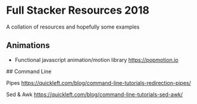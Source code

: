 # Full Stacker Resources 2018
A collation of resources and hopefully some examples

## Animations

* Functional javascript animation/motion library
https://popmotion.io

## Command Line

Pipes
https://quickleft.com/blog/command-line-tutorials-redirection-pipes/

Sed & Awk
https://quickleft.com/blog/command-line-tutorials-sed-awk/
